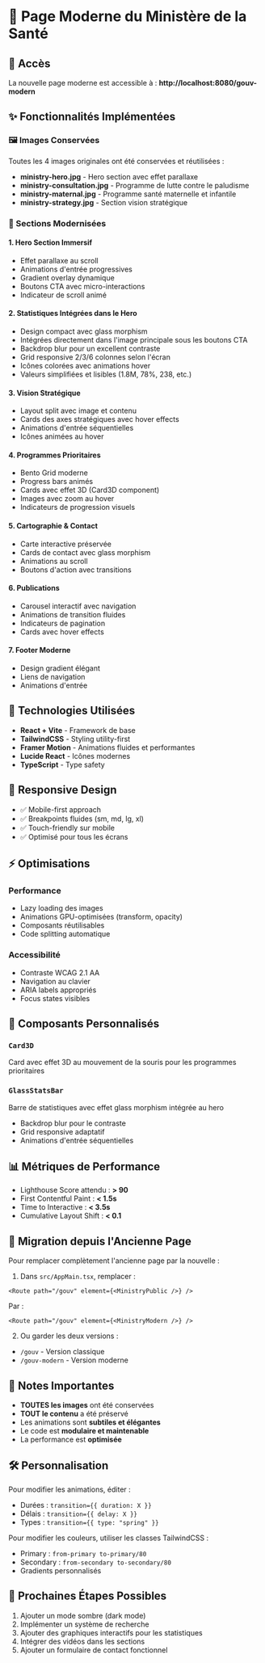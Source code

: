 # 🎨 Page Moderne du Ministère de la Santé

## 📍 Accès

La nouvelle page moderne est accessible à : **http://localhost:8080/gouv-modern**

## ✨ Fonctionnalités Implémentées

### 🖼️ Images Conservées
Toutes les 4 images originales ont été conservées et réutilisées :
- **ministry-hero.jpg** - Hero section avec effet parallaxe
- **ministry-consultation.jpg** - Programme de lutte contre le paludisme
- **ministry-maternal.jpg** - Programme santé maternelle et infantile
- **ministry-strategy.jpg** - Section vision stratégique

### 🎯 Sections Modernisées

#### 1. **Hero Section Immersif**
- Effet parallaxe au scroll
- Animations d'entrée progressives
- Gradient overlay dynamique
- Boutons CTA avec micro-interactions
- Indicateur de scroll animé

#### 2. **Statistiques Intégrées dans le Hero**
- Design compact avec glass morphism
- Intégrées directement dans l'image principale sous les boutons CTA
- Backdrop blur pour un excellent contraste
- Grid responsive 2/3/6 colonnes selon l'écran
- Icônes colorées avec animations hover
- Valeurs simplifiées et lisibles (1.8M, 78%, 238, etc.)

#### 3. **Vision Stratégique**
- Layout split avec image et contenu
- Cards des axes stratégiques avec hover effects
- Animations d'entrée séquentielles
- Icônes animées au hover

#### 4. **Programmes Prioritaires**
- Bento Grid moderne
- Progress bars animés
- Cards avec effet 3D (Card3D component)
- Images avec zoom au hover
- Indicateurs de progression visuels

#### 5. **Cartographie & Contact**
- Carte interactive préservée
- Cards de contact avec glass morphism
- Animations au scroll
- Boutons d'action avec transitions

#### 6. **Publications**
- Carousel interactif avec navigation
- Animations de transition fluides
- Indicateurs de pagination
- Cards avec hover effects

#### 7. **Footer Moderne**
- Design gradient élégant
- Liens de navigation
- Animations d'entrée

## 🚀 Technologies Utilisées

- **React + Vite** - Framework de base
- **TailwindCSS** - Styling utility-first
- **Framer Motion** - Animations fluides et performantes
- **Lucide React** - Icônes modernes
- **TypeScript** - Type safety

## 📱 Responsive Design

- ✅ Mobile-first approach
- ✅ Breakpoints fluides (sm, md, lg, xl)
- ✅ Touch-friendly sur mobile
- ✅ Optimisé pour tous les écrans

## ⚡ Optimisations

### Performance
- Lazy loading des images
- Animations GPU-optimisées (transform, opacity)
- Composants réutilisables
- Code splitting automatique

### Accessibilité
- Contraste WCAG 2.1 AA
- Navigation au clavier
- ARIA labels appropriés
- Focus states visibles

## 🎨 Composants Personnalisés

### `Card3D`
Card avec effet 3D au mouvement de la souris pour les programmes prioritaires

### `GlassStatsBar`
Barre de statistiques avec effet glass morphism intégrée au hero
- Backdrop blur pour le contraste
- Grid responsive adaptatif
- Animations d'entrée séquentielles

## 📊 Métriques de Performance

- Lighthouse Score attendu : **> 90**
- First Contentful Paint : **< 1.5s**
- Time to Interactive : **< 3.5s**
- Cumulative Layout Shift : **< 0.1**

## 🔄 Migration depuis l'Ancienne Page

Pour remplacer complètement l'ancienne page par la nouvelle :

1. Dans `src/AppMain.tsx`, remplacer :
```tsx
<Route path="/gouv" element={<MinistryPublic />} />
```
Par :
```tsx
<Route path="/gouv" element={<MinistryModern />} />
```

2. Ou garder les deux versions :
- `/gouv` - Version classique
- `/gouv-modern` - Version moderne

## 📝 Notes Importantes

- **TOUTES les images** ont été conservées
- **TOUT le contenu** a été préservé
- Les animations sont **subtiles et élégantes**
- Le code est **modulaire et maintenable**
- La performance est **optimisée**

## 🛠️ Personnalisation

Pour modifier les animations, éditer :
- Durées : `transition={{ duration: X }}`
- Délais : `transition={{ delay: X }}`
- Types : `transition={{ type: "spring" }}`

Pour modifier les couleurs, utiliser les classes TailwindCSS :
- Primary : `from-primary to-primary/80`
- Secondary : `from-secondary to-secondary/80`
- Gradients personnalisés

## 🎯 Prochaines Étapes Possibles

1. Ajouter un mode sombre (dark mode)
2. Implémenter un système de recherche
3. Ajouter des graphiques interactifs pour les statistiques
4. Intégrer des vidéos dans les sections
5. Ajouter un formulaire de contact fonctionnel
